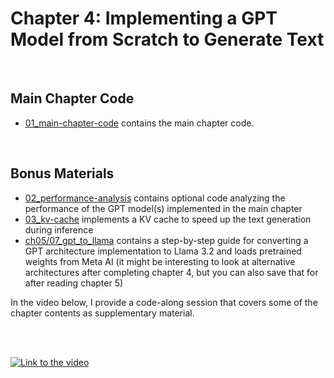 # Chapter 4: Implementing a GPT Model from Scratch to Generate Text

&nbsp;
## Main Chapter Code

- [01_main-chapter-code](01_main-chapter-code) contains the main chapter code.

&nbsp;
## Bonus Materials

- [02_performance-analysis](02_performance-analysis) contains optional code analyzing the performance of the GPT model(s) implemented in the main chapter
- [03_kv-cache](03_kv-cache) implements a KV cache to speed up the text generation during inference
- [ch05/07_gpt_to_llama](../ch05/07_gpt_to_llama) contains a step-by-step guide for converting a GPT architecture implementation to Llama 3.2 and loads pretrained weights from Meta AI (it might be interesting to look at alternative architectures after completing chapter 4, but you can also save that for after reading chapter 5)



In the video below, I provide a code-along session that covers some of the chapter contents as supplementary material.

<br>
<br>

[![Link to the video](https://img.youtube.com/vi/YSAkgEarBGE/0.jpg)](https://www.youtube.com/watch?v=YSAkgEarBGE)
